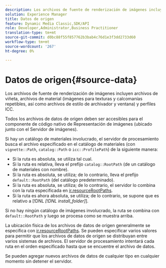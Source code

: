 ```yaml
---
description: Los archivos de fuente de renderización de imágenes incluyen archivos de viñeta, archivos de material (imágenes para texturas y calcomanías repetibles, así como archivos de estilo de archivador y ventana) y perfiles ICC.
solution: Experience Manager
title: Datos de origen
feature: Dynamic Media Classic,SDK/API
role: Developer,Administrator,Business Practitioner
translation-type: tm+mt
source-git-commit: d0bc88f55f857762b3bab4c76d1e3f3dd2733d60
workflow-type: tm+mt
source-wordcount: '267'
ht-degree: 0%

---
```



# Datos de origen{#source-data}

Los archivos de fuente de renderización de imágenes incluyen archivos de viñeta, archivos de material (imágenes para texturas y calcomanías repetibles, así como archivos de estilo de archivador y ventana) y perfiles ICC.

Todos los archivos de datos de origen deben ser accesibles para el componente de código nativo de Representación de imágenes (ubicado junto con el Servidor de imágenes).

Si hay un catálogo de materiales involucrado, el servidor de procesamiento busca el archivo especificado en el catálogo de materiales (con `vignette::Path`, `catalog::Path` o `icc::ProfilePath`) de la siguiente manera:

* Si la ruta es absoluta, se utiliza tal cual.
* Si la ruta es relativa, lleva el prefijo `catalog::RootPath` (de un catálogo de materiales con nombre).
* Si la ruta es absoluta, se utiliza; de lo contrario, lleva el prefijo `default::RootPath` (del catálogo predeterminado).
* Si la ruta es absoluta, se utiliza; de lo contrario, el servidor lo combina con la ruta especificada en [ir.resourceRootPaths](../../../../../../ir-api/server-admin/image-rendering-api-ref/c-ir-server-administration/c-ir-configuration-settings-reference/c-ir-resource-root-folders.md#concept-39a34d2239934079bb396e1bf568a9c2).
* Si la ruta es ahora absoluta, se utiliza; de lo contrario, se supone que es relativo a [!DNL *[!DNL install_folder]*].

Si no hay ningún catálogo de imágenes involucrado, la ruta se combina con `default::RootPath` y luego se procesa como se muestra arriba.

La ubicación física de los archivos de datos de origen generalmente se especifica con [ir.resourceRootPaths](../../../../../../ir-api/server-admin/image-rendering-api-ref/c-ir-server-administration/c-ir-configuration-settings-reference/c-ir-resource-root-folders.md#concept-39a34d2239934079bb396e1bf568a9c2). Se pueden especificar varios valores para permitir que los archivos de datos de origen se distribuyan entre varios sistemas de archivos. El servidor de procesamiento intentará cada ruta en el orden especificado hasta que se encuentre el archivo de datos.

Se pueden agregar nuevos archivos de datos de cualquier tipo en cualquier momento sin detener el servidor.
